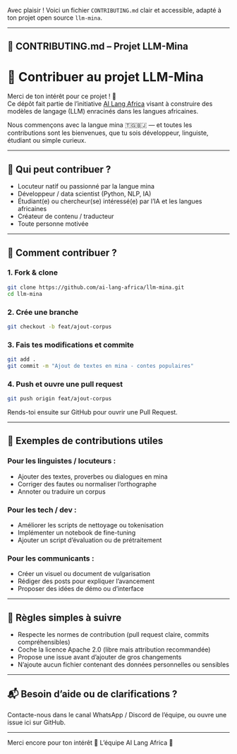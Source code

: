 Avec plaisir ! Voici un fichier `CONTRIBUTING.md` clair et accessible, adapté à ton projet open source `llm-mina`.

---

## 📄 CONTRIBUTING.md – Projet LLM-Mina


# 🤝 Contribuer au projet LLM-Mina

Merci de ton intérêt pour ce projet ! 🙌  
Ce dépôt fait partie de l’initiative [AI Lang Africa](https://github.com/AI-Lang-Africa) visant à construire des modèles de langage (LLM) enracinés dans les langues africaines.

Nous commençons avec la langue mina 🇹🇬🇧🇯 — et toutes les contributions sont les bienvenues, que tu sois développeur, linguiste, étudiant ou simple curieux.

---

## 👥 Qui peut contribuer ?

- Locuteur natif ou passionné par la langue mina
- Développeur / data scientist (Python, NLP, IA)
- Étudiant(e) ou chercheur(se) intéressé(e) par l’IA et les langues africaines
- Créateur de contenu / traducteur
- Toute personne motivée

---

## 🔧 Comment contribuer ?

### 1. Fork & clone

```bash
git clone https://github.com/ai-lang-africa/llm-mina.git
cd llm-mina
````

### 2. Crée une branche

```bash
git checkout -b feat/ajout-corpus
```

### 3. Fais tes modifications et commite

```bash
git add .
git commit -m "Ajout de textes en mina - contes populaires"
```

### 4. Push et ouvre une pull request

```bash
git push origin feat/ajout-corpus
```

Rends-toi ensuite sur GitHub pour ouvrir une Pull Request.

---

## 📂 Exemples de contributions utiles

### Pour les linguistes / locuteurs :

* Ajouter des textes, proverbes ou dialogues en mina
* Corriger des fautes ou normaliser l’orthographe
* Annoter ou traduire un corpus

### Pour les tech / dev :

* Améliorer les scripts de nettoyage ou tokenisation
* Implémenter un notebook de fine-tuning
* Ajouter un script d’évaluation ou de prétraitement

### Pour les communicants :

* Créer un visuel ou document de vulgarisation
* Rédiger des posts pour expliquer l’avancement
* Proposer des idées de démo ou d’interface

---

## 📜 Règles simples à suivre

* Respecte les normes de contribution (pull request claire, commits compréhensibles)
* Coche la licence Apache 2.0 (libre mais attribution recommandée)
* Propose une issue avant d’ajouter de gros changements
* N’ajoute aucun fichier contenant des données personnelles ou sensibles

---

## 📬 Besoin d’aide ou de clarifications ?

Contacte-nous dans le canal WhatsApp / Discord de l’équipe, ou ouvre une issue ici sur GitHub.

---

Merci encore pour ton intérêt 🙏
L’équipe AI Lang Africa 💛


